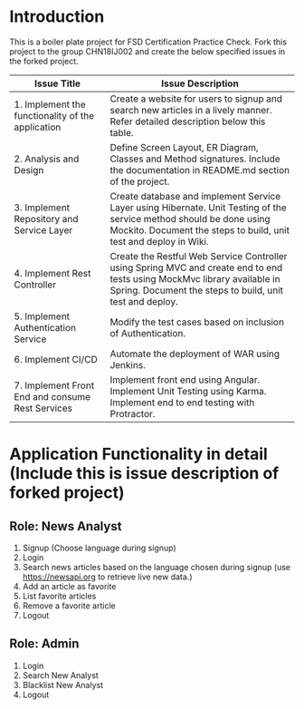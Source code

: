# Introduction
This is a boiler plate project for FSD Certification Practice Check. Fork this project to the group CHN18IJ002 and create the below specified issues in the forked project.

| **Issue Title** | **Issue Description** |
|-----------|-------------------|
| 1. Implement the functionality of the application | Create a website for users to signup and search new articles in a lively manner. Refer detailed description below this table. |
| 2. Analysis and Design | Define Screen Layout, ER Diagram, Classes and Method signatures. Include the documentation in README.md section of the project. |
| 3. Implement Repository and Service Layer | Create database and implement Service Layer using Hibernate. Unit Testing of the service method should be done using Mockito. Document the steps to build, unit test and deploy in Wiki. |
| 4. Implement Rest Controller | Create the Restful Web Service Controller using Spring MVC and create end to end tests using MockMvc library available in Spring. Document the steps to build, unit test and deploy. |
| 5. Implement Authentication Service | Modify the test cases based on inclusion of Authentication. |
| 6. Implement CI/CD | Automate the deployment of WAR using Jenkins. |
| 7. Implement Front End and consume Rest Services | Implement front end using Angular. Implement Unit Testing using Karma. Implement end to end testing with Protractor. |

# Application Functionality in detail (Include this is issue description of forked project)

## Role: News Analyst
1. Signup (Choose language during signup)
2. Login
3. Search news articles based on the language chosen during signup (use https://newsapi.org to retrieve live new data.)
4. Add an article as favorite
5. List favorite articles
6. Remove a favorite article
7. Logout

## Role: Admin
1. Login
2. Search New Analyst
3. Blacklist New Analyst
4. Logout
